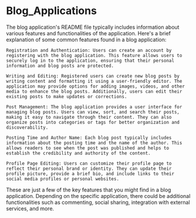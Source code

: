 # Blog_Applications

The blog application's README file typically includes information about various features and functionalities of the application. Here's a brief explanation of some common features found in a blog application:

    Registration and Authentication: Users can create an account by registering with the blog application. This feature allows users to securely log in to the application, ensuring that their personal information and blog posts are protected.

    Writing and Editing: Registered users can create new blog posts by writing content and formatting it using a user-friendly editor. The application may provide options for adding images, videos, and other media to enhance the blog posts. Additionally, users can edit their existing posts to make updates or corrections.

    Post Management: The blog application provides a user interface for managing blog posts. Users can view, sort, and search their posts, making it easy to navigate through their content. They can also organize posts into categories or tags for better organization and discoverability.

    Posting Time and Author Name: Each blog post typically includes information about the posting time and the name of the author. This allows readers to see when the post was published and helps to establish the credibility and authority of the content.

    Profile Page Editing: Users can customize their profile page to reflect their personal brand or identity. They can update their profile picture, provide a brief bio, and include links to their social media profiles or personal websites.

These are just a few of the key features that you might find in a blog application. Depending on the specific application, there could be additional functionalities such as commenting, social sharing, integration with external services, and more.
